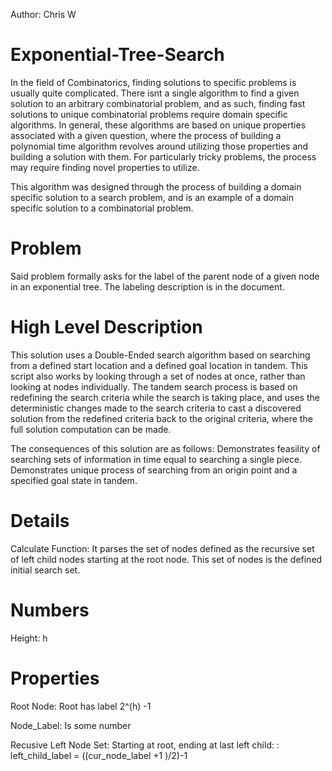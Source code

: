 Author: Chris W
# Exponential-Tree-Search

In the field of Combinatorics, finding solutions to specific problems is usually quite complicated. There isnt a single algorithm to find a given solution to an arbitrary combinatorial problem, and as such, finding fast solutions to unique combinatorial problems require domain specific algorithms. In general, these algorithms are based on unique properties associated with a given question, where the process of building a polynomial time algorithm revolves around utilizing those properties and building a solution with them. For particularly tricky problems, the process may require finding novel properties to utilize. 

This algorithm was designed through the process of building a domain specific solution to a search problem, and is an example of a domain specific solution to a combinatorial problem. 

# Problem
Said problem formally asks for the label of the parent node of a given node in an exponential tree. The labeling description is in the document. 

# High Level Description
This solution uses a Double-Ended search algorithm based on searching from a defined start location and a defined goal location in tandem. This script also works by looking through a set of nodes at once, rather than looking at nodes individually. The tandem search process is based on redefining the search criteria while the search is taking place, and uses the deterministic changes made to the search criteria to cast a discovered solution from the redefined criteria back to the original criteria, where the full solution computation can be made. 

The consequences of this solution are as follows: Demonstrates feasility of searching sets of information in time equal to searching a single piece. Demonstrates unique process of searching from an origin point and a specified goal state in tandem. 

# Details
Calculate Function:
  It parses the set of nodes defined as the recursive set of left child nodes starting at the root node. This set of nodes is the defined initial search set. 
  
# Numbers
  Height: h
# Properties
  Root Node: Root has label 2^(h) -1
  
  Node_Label: Is some number
  
  Recusive Left Node Set: 
    Starting at root, ending at last left child:
    : left_child_label = ((cur_node_label +1 )/2)-1 
      
    
